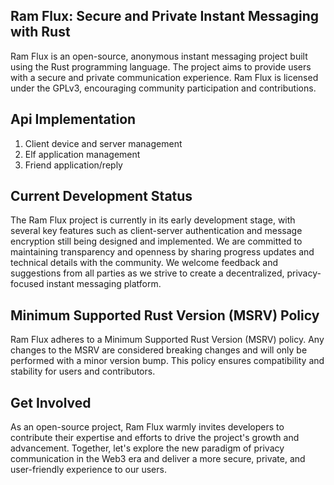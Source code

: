 ## Ram Flux: Secure and Private Instant Messaging with Rust

Ram Flux is an open-source, anonymous instant messaging project built using the Rust programming language. The project aims to provide users with a secure and private communication experience. Ram Flux is licensed under the GPLv3, encouraging community participation and contributions.

## Api Implementation

1. Client device and server management
2. Elf application management
3. Friend application/reply

## Current Development Status

The Ram Flux project is currently in its early development stage, with several key features such as client-server authentication and message encryption still being designed and implemented. We are committed to maintaining transparency and openness by sharing progress updates and technical details with the community. We welcome feedback and suggestions from all parties as we strive to create a decentralized, privacy-focused instant messaging platform.

## Minimum Supported Rust Version (MSRV) Policy

Ram Flux adheres to a Minimum Supported Rust Version (MSRV) policy. Any changes to the MSRV are considered breaking changes and will only be performed with a minor version bump. This policy ensures compatibility and stability for users and contributors.

## Get Involved

As an open-source project, Ram Flux warmly invites developers to contribute their expertise and efforts to drive the project's growth and advancement. Together, let's explore the new paradigm of privacy communication in the Web3 era and deliver a more secure, private, and user-friendly experience to our users.
